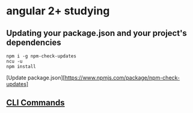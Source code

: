 # angular 2+ studying

## Updating your package.json and your project's dependencies
`npm i -g npm-check-updates`  
`ncu -u`  
`npm install`  

[Update package.json][https://www.npmjs.com/package/npm-check-updates]

## [CLI Commands](https://angular.io/cli)
